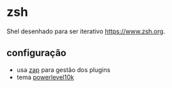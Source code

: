 # zsh

Shel desenhado para ser iterativo https://www.zsh.org.

## configuração

- usa [zap](https://github.com/zap-zsh/zap) para gestão dos plugins
- tema [powerlevel10k](https://github.com/romkatv/powerlevel10k)
